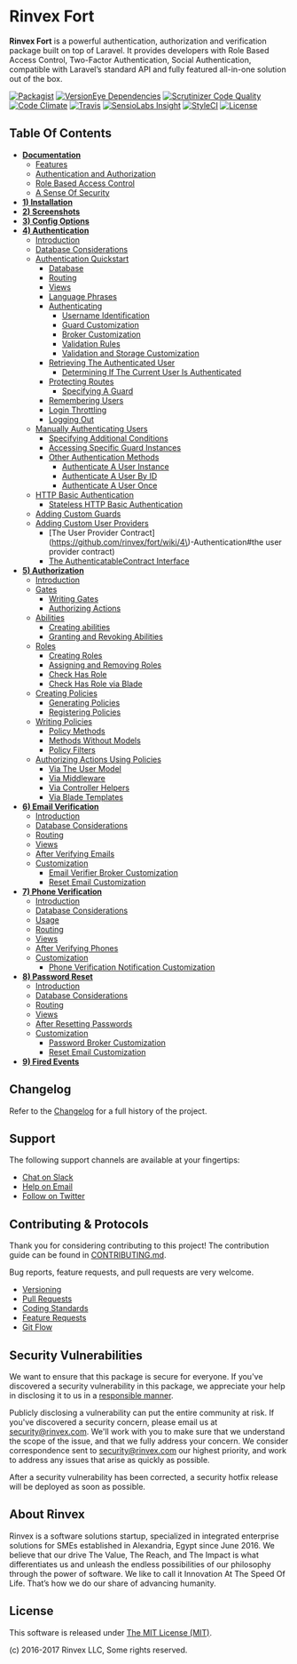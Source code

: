 # Rinvex Fort

**Rinvex Fort** is a powerful authentication, authorization and verification package built on top of Laravel. It provides developers with Role Based Access Control, Two-Factor Authentication, Social Authentication, compatible with Laravel’s standard API and fully featured all-in-one solution out of the box.

[![Packagist](https://img.shields.io/packagist/v/rinvex/fort.svg?label=Packagist&style=flat-square)](https://packagist.org/packages/rinvex/fort)
[![VersionEye Dependencies](https://img.shields.io/versioneye/d/php/rinvex:fort.svg?label=Dependencies&style=flat-square)](https://www.versioneye.com/php/rinvex:fort/)
[![Scrutinizer Code Quality](https://img.shields.io/scrutinizer/g/rinvex/fort.svg?label=Scrutinizer&style=flat-square)](https://scrutinizer-ci.com/g/rinvex/fort/)
[![Code Climate](https://img.shields.io/codeclimate/github/rinvex/fort.svg?label=CodeClimate&style=flat-square)](https://codeclimate.com/github/rinvex/fort)
[![Travis](https://img.shields.io/travis/rinvex/fort.svg?label=TravisCI&style=flat-square)](https://travis-ci.org/rinvex/fort)
[![SensioLabs Insight](https://img.shields.io/sensiolabs/i/e361e7c2-c0ae-469d-8a53-6a2433e7aaad.svg?label=SensioLabs&style=flat-square)](https://insight.sensiolabs.com/projects/e361e7c2-c0ae-469d-8a53-6a2433e7aaad)
[![StyleCI](https://styleci.io/repos/66008159/shield)](https://styleci.io/repos/66008159)
[![License](https://img.shields.io/packagist/l/rinvex/fort.svg?label=License&style=flat-square)](https://github.com/rinvex/fort/blob/develop/LICENSE)


## Table Of Contents

- **[Documentation](https://github.com/rinvex/fort/wiki)**
    - [Features](https://github.com/rinvex/fort/wiki#features)
    - [Authentication and Authorization](https://github.com/rinvex/fort/wiki#authentication-and-authorization)
    - [Role Based Access Control](https://github.com/rinvex/fort/wiki#role-based-access-control)
    - [A Sense Of Security](https://github.com/rinvex/fort/wiki#a-sense-of-security)
- **[1) Installation](https://github.com/rinvex/fort/wiki/1\)-Installation)**
- **[2) Screenshots](https://github.com/rinvex/fort/wiki/2\)-Screenshots)**
- **[3) Config Options](https://github.com/rinvex/fort/wiki/3\)-Config-Options)**
- **[4) Authentication](https://github.com/rinvex/fort/wiki/4\)-Authentication)**
    - [Introduction](https://github.com/rinvex/fort/wiki/4\)-Authentication#introduction)
    - [Database Considerations](https://github.com/rinvex/fort/wiki/4\)-Authentication#database-considerations)
    - [Authentication Quickstart](https://github.com/rinvex/fort/wiki/4\)-Authentication#authentication-quickstart)
        - [Database](https://github.com/rinvex/fort/wiki/4\)-Authentication#database)
        - [Routing](https://github.com/rinvex/fort/wiki/4\)-Authentication#routing)
        - [Views](https://github.com/rinvex/fort/wiki/4\)-Authentication#views)
        - [Language Phrases](https://github.com/rinvex/fort/wiki/4\)-Authentication#language-phrases)
        - [Authenticating](https://github.com/rinvex/fort/wiki/4\)-Authentication#authenticating)
            - [Username Identification](https://github.com/rinvex/fort/wiki/4\)-Authentication#username-identification)
            - [Guard Customization](https://github.com/rinvex/fort/wiki/4\)-Authentication#guard-customization)
            - [Broker Customization](https://github.com/rinvex/fort/wiki/4\)-Authentication#broker-customization)
            - [Validation Rules](https://github.com/rinvex/fort/wiki/4\)-Authentication#validation-rules)
            - [Validation and Storage Customization](https://github.com/rinvex/fort/wiki/4\)-Authentication#validation-and-storage-customization)
        - [Retrieving The Authenticated User](https://github.com/rinvex/fort/wiki/4\)-Authentication#retrieving-the-authenticated-user)
            - [Determining If The Current User Is Authenticated](https://github.com/rinvex/fort/wiki/4\)-Authentication#determining-if-the-current-user-is-authenticated)
        - [Protecting Routes](https://github.com/rinvex/fort/wiki/4\)-Authentication#protecting-routes)
            - [Specifying A Guard](https://github.com/rinvex/fort/wiki/4\)-Authentication#specifying-a-guard)
        - [Remembering Users](https://github.com/rinvex/fort/wiki/4\)-Authentication#remembering-users)
        - [Login Throttling](https://github.com/rinvex/fort/wiki/4\)-Authentication#login-throttling)
        - [Logging Out](https://github.com/rinvex/fort/wiki/4\)-Authentication#logging-out)
    - [Manually Authenticating Users](https://github.com/rinvex/fort/wiki/4\)-Authentication#manually-authenticating-users)
        - [Specifying Additional Conditions](https://github.com/rinvex/fort/wiki/4\)-Authentication#specifying-additional-conditions)
        - [Accessing Specific Guard Instances](https://github.com/rinvex/fort/wiki/4\)-Authentication#accessing-specific-guard-instances)
        - [Other Authentication Methods](https://github.com/rinvex/fort/wiki/4\)-Authentication#other-authentication-methods)
            - [Authenticate A User Instance](https://github.com/rinvex/fort/wiki/4\)-Authentication#authenticate-a-user-instance)
            - [Authenticate A User By ID](https://github.com/rinvex/fort/wiki/4\)-Authentication#authenticate-a-user-by-id)
            - [Authenticate A User Once](https://github.com/rinvex/fort/wiki/4\)-Authentication#authenticate-a-user-once)
    - [HTTP Basic Authentication](https://github.com/rinvex/fort/wiki/4\)-Authentication#http-basic-authentication)
        - [Stateless HTTP Basic Authentication](https://github.com/rinvex/fort/wiki/4\)-Authentication#stateless-http-basic-authentication)
    - [Adding Custom Guards](https://github.com/rinvex/fort/wiki/4\)-Authentication#adding-custom-guards)
    - [Adding Custom User Providers](https://github.com/rinvex/fort/wiki/4\)-Authentication#adding-custom-user-providers)
        - [The User Provider Contract](https://github.com/rinvex/fort/wiki/4\)-Authentication#the user provider contract)
        - [The AuthenticatableContract Interface](https://github.com/rinvex/fort/wiki/4\)-Authentication#the-authenticatablecontract-interface)
- **[5) Authorization](https://github.com/rinvex/fort/wiki/5\)-Authorization)**
    - [Introduction](https://github.com/rinvex/fort/wiki/5\)-Authorization#introduction)
    - [Gates](https://github.com/rinvex/fort/wiki/5\)-Authorization#gates)
        - [Writing Gates](https://github.com/rinvex/fort/wiki/5\)-Authorization#writing-gates)
        - [Authorizing Actions](https://github.com/rinvex/fort/wiki/5\)-Authorization#authorizing-actions)
    - [Abilities](https://github.com/rinvex/fort/wiki/5\)-Authorization#abilities)
        - [Creating abilities](https://github.com/rinvex/fort/wiki/5\)-Authorization#creating-abilities)
        - [Granting and Revoking Abilities](https://github.com/rinvex/fort/wiki/5\)-Authorization#granting-and-revoking-abilities)
    - [Roles](https://github.com/rinvex/fort/wiki/5\)-Authorization#roles)
        - [Creating Roles](https://github.com/rinvex/fort/wiki/5\)-Authorization#creating-roles)
        - [Assigning and Removing Roles](https://github.com/rinvex/fort/wiki/5\)-Authorization#assigning-and-removing-roles)
        - [Check Has Role](https://github.com/rinvex/fort/wiki/5\)-Authorization#check-has-role)
        - [Check Has Role via Blade](https://github.com/rinvex/fort/wiki/5\)-Authorization#check-has-role-via-blade)
    - [Creating Policies](https://github.com/rinvex/fort/wiki/5\)-Authorization#creating-policies)
        - [Generating Policies](https://github.com/rinvex/fort/wiki/5\)-Authorization#generating-policies)
        - [Registering Policies](https://github.com/rinvex/fort/wiki/5\)-Authorization#registering-policies)
    - [Writing Policies](https://github.com/rinvex/fort/wiki/5\)-Authorization#writing-policies)
        - [Policy Methods](https://github.com/rinvex/fort/wiki/5\)-Authorization#policy-methods)
        - [Methods Without Models](https://github.com/rinvex/fort/wiki/5\)-Authorization#methods-without-models)
        - [Policy Filters](https://github.com/rinvex/fort/wiki/5\)-Authorization#policy-filters)
    - [Authorizing Actions Using Policies](https://github.com/rinvex/fort/wiki/5\)-Authorization#authorizing-actions-using-policies)
        - [Via The User Model](https://github.com/rinvex/fort/wiki/5\)-Authorization#via-the-user-model)
        - [Via Middleware](https://github.com/rinvex/fort/wiki/5\)-Authorization#via-middleware)
        - [Via Controller Helpers](https://github.com/rinvex/fort/wiki/5\)-Authorization#via-controller-helpers)
        - [Via Blade Templates](https://github.com/rinvex/fort/wiki/5\)-Authorization#via-blade-templates)
- **[6) Email Verification](https://github.com/rinvex/fort/wiki/6\)-Email-Verification)**
    - [Introduction](https://github.com/rinvex/fort/wiki/6\)-Email-Verification#introduction)
    - [Database Considerations](https://github.com/rinvex/fort/wiki/6\)-Email-Verification#database-considerations)
    - [Routing](https://github.com/rinvex/fort/wiki/6\)-Email-Verification#routing)
    - [Views](https://github.com/rinvex/fort/wiki/6\)-Email-Verification#views)
    - [After Verifying Emails](https://github.com/rinvex/fort/wiki/6\)-Email-Verification#after-verifying-emails)
    - [Customization](https://github.com/rinvex/fort/wiki/6\)-Email-Verification#customization)
        - [Email Verifier Broker Customization](https://github.com/rinvex/fort/wiki/6\)-Email-Verification#email-verifier-broker-customization)
        - [Reset Email Customization](https://github.com/rinvex/fort/wiki/6\)-Email-Verification#reset-email-customization)
- **[7) Phone Verification](https://github.com/rinvex/fort/wiki/7\)-Phone-Verification)**
    - [Introduction](https://github.com/rinvex/fort/wiki/7\)-Phone-Verification#introduction)
    - [Database Considerations](https://github.com/rinvex/fort/wiki/7\)-Phone-Verification#database-considerations)
    - [Usage](https://github.com/rinvex/fort/wiki/7\)-Phone-Verification#usage)
    - [Routing](https://github.com/rinvex/fort/wiki/7\)-Phone-Verification#routing)
    - [Views](https://github.com/rinvex/fort/wiki/7\)-Phone-Verification#views)
    - [After Verifying Phones](https://github.com/rinvex/fort/wiki/7\)-Phone-Verification#after-verifying-phones)
    - [Customization](https://github.com/rinvex/fort/wiki/7\)-Phone-Verification#customization)
        - [Phone Verification Notification Customization](https://github.com/rinvex/fort/wiki/7\)-Phone-Verification#phone-verification-notification-customization)
- **[8) Password Reset](https://github.com/rinvex/fort/wiki/8\)-Password-Reset)**
    - [Introduction](https://github.com/rinvex/fort/wiki/8\)-Password-Reset#introduction)
    - [Database Considerations](https://github.com/rinvex/fort/wiki/8\)-Password-Reset#database-considerations)
    - [Routing](https://github.com/rinvex/fort/wiki/8\)-Password-Reset#routing)
    - [Views](https://github.com/rinvex/fort/wiki/8\)-Password-Reset#views)
    - [After Resetting Passwords](https://github.com/rinvex/fort/wiki/8\)-Password-Reset#after-resetting-passwords)
    - [Customization](https://github.com/rinvex/fort/wiki/8\)-Password-Reset#customization)
        - [Password Broker Customization](https://github.com/rinvex/fort/wiki/8\)-Password-Reset#password-broker-customization)
        - [Reset Email Customization](https://github.com/rinvex/fort/wiki/8\)-Password-Reset#reset-email-customization)
- **[9) Fired Events](https://github.com/rinvex/fort/wiki/9\)-Fired-Events)**


## Changelog

Refer to the [Changelog](CHANGELOG.md) for a full history of the project.


## Support

The following support channels are available at your fingertips:

- [Chat on Slack](http://chat.rinvex.com)
- [Help on Email](mailto:help@rinvex.com)
- [Follow on Twitter](https://twitter.com/rinvex)


## Contributing & Protocols

Thank you for considering contributing to this project! The contribution guide can be found in [CONTRIBUTING.md](CONTRIBUTING.md).

Bug reports, feature requests, and pull requests are very welcome.

- [Versioning](CONTRIBUTING.md#versioning)
- [Pull Requests](CONTRIBUTING.md#pull-requests)
- [Coding Standards](CONTRIBUTING.md#coding-standards)
- [Feature Requests](CONTRIBUTING.md#feature-requests)
- [Git Flow](CONTRIBUTING.md#git-flow)


## Security Vulnerabilities

We want to ensure that this package is secure for everyone. If you've discovered a security vulnerability in this package, we appreciate your help in disclosing it to us in a [responsible manner](https://en.wikipedia.org/wiki/Responsible_disclosure).

Publicly disclosing a vulnerability can put the entire community at risk. If you've discovered a security concern, please email us at [security@rinvex.com](mailto:security@rinvex.com). We'll work with you to make sure that we understand the scope of the issue, and that we fully address your concern. We consider correspondence sent to [security@rinvex.com](mailto:security@rinvex.com) our highest priority, and work to address any issues that arise as quickly as possible.

After a security vulnerability has been corrected, a security hotfix release will be deployed as soon as possible.


## About Rinvex

Rinvex is a software solutions startup, specialized in integrated enterprise solutions for SMEs established in Alexandria, Egypt since June 2016. We believe that our drive The Value, The Reach, and The Impact is what differentiates us and unleash the endless possibilities of our philosophy through the power of software. We like to call it Innovation At The Speed Of Life. That’s how we do our share of advancing humanity.


## License

This software is released under [The MIT License (MIT)](LICENSE).

(c) 2016-2017 Rinvex LLC, Some rights reserved.
